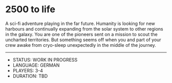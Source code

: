 # 2500 to life

A sci-fi adventure playing in the far future. Humanity is looking for new harbours and continually expanding from the solar system to 
other regions in the galaxy. You are one of the pioneers sent on a mission to scout the uncharted territories. But something seems off 
when you and part of your crew awake from cryo-sleep unexpectedly in the middle of the journey.

---

* STATUS: WORK IN PROGRESS
* LANGUAGE: GERMAN
* PLAYERS: 3-4
* DURATION: TBD
